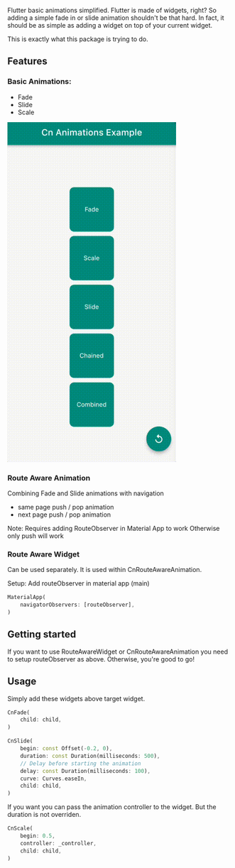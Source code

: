 <!--
This README describes the package. If you publish this package to pub.dev,
this README's contents appear on the landing page for your package.

For information about how to write a good package README, see the guide for
[writing package pages](https://dart.dev/guides/libraries/writing-package-pages).

For general information about developing packages, see the Dart guide for
[creating packages](https://dart.dev/guides/libraries/create-library-packages)
and the Flutter guide for
[developing packages and plugins](https://flutter.dev/developing-packages).
-->

Flutter basic animations simplified.
Flutter is made of widgets, right?
So adding a simple fade in or slide animation shouldn't be that hard. 
In fact, it should be as simple as adding a widget on top of your current widget.

This is exactly what this package is trying to do. 

## Features

### Basic Animations: 
- Fade
- Slide
- Scale

![](https://github.com/SinaSeirafi/CnAnimations/blob/master/CnAnimations-first-gif-.gif)

### Route Aware Animation
Combining Fade and Slide animations with navigation 
- same page push / pop animation
- next page push / pop animation 

Note: Requires adding RouteObserver in Material App to work
Otherwise only push will work

### Route Aware Widget 
Can be used separately.
It is used within CnRouteAwareAnimation.

Setup: Add routeObserver in material app (main)
```dart
MaterialApp(
    navigatorObservers: [routeObserver],
) 
```

## Getting started
If you want to use RouteAwareWidget or CnRouteAwareAnimation you need to setup routeObserver as above. 
Otherwise, you're good to go!

## Usage

Simply add these widgets above target widget.

```dart
CnFade(
    child: child,
) 
```

```dart
CnSlide(
    begin: const Offset(-0.2, 0),
    duration: const Duration(milliseconds: 500),
    // Delay before starting the animation
    delay: const Duration(milliseconds: 100), 
    curve: Curves.easeIn,
    child: child,
) 
```

If you want you can pass the animation controller to the widget. 
But the duration is not overriden.

```dart
CnScale(
    begin: 0.5,
    controller: _controller,
    child: child,
) 
```
